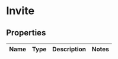 # Invite

## Properties
Name | Type | Description | Notes
------------ | ------------- | ------------- | -------------
